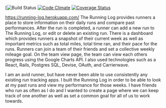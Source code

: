 [![Build Status](https://codeship.com/projects/d4c5e550-ecdb-0135-7954-3244ec35664b/status?branch=master)
[![Code Climate](https://codeclimate.com/github/shanlon800/running-log/badges/gpa.svg)](https://codeclimate.com/github/shanlon800/running-log)
[![Coverage Status](https://coveralls.io/repos/github/shanlon800/running-log/badge.svg?branch=master)](https://coveralls.io/github/shanlon800/running-log?branch=master)

https://running-log.herokuapp.com/
The Running Log provides runners a place to store information on their daily runs and compare past performances. After the run is completed, a runner can add a new run to The Running Log, or edit or delete an existing run. There is a dashboard which provides runners a snapshot of their current week as well as important metrics such as total miles, total time ran, and their pace for the runs. Runners can join a team of their friends and set a collective weekly mileage goal. On the team view page, the team can view each others progress using the Google Charts API. I also used technologies such as a React, Rails, Postgres SQL, Devise, OAuth, and Carrierwave.

I am an avid runner, but have never been able to use consistently any existing run tracking apps. I built the Running Log in order to be able to look at my past runs and view my performance for those weeks. I have friends who run as often as I do and I wanted to create a page where we can keep track of one another as well as set a common goal for all of us to work towards.
